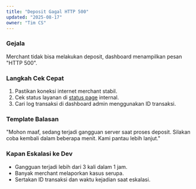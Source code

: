 ```yaml
---
title: "Deposit Gagal HTTP 500"
updated: "2025-08-17"
owner: "Tim CS"
---
```


### Gejala
Merchant tidak bisa melakukan deposit, dashboard menampilkan pesan "HTTP 500".

### Langkah Cek Cepat
1. Pastikan koneksi internet merchant stabil.
2. Cek status layanan di [status page](/) internal.
3. Cari log transaksi di dashboard admin menggunakan ID transaksi.

### Template Balasan
"Mohon maaf, sedang terjadi gangguan server saat proses deposit. Silakan coba kembali dalam beberapa menit. Kami pantau lebih lanjut."

### Kapan Eskalasi ke Dev
- Gangguan terjadi lebih dari 3 kali dalam 1 jam.
- Banyak merchant melaporkan kasus serupa.
- Sertakan ID transaksi dan waktu kejadian saat eskalasi.
